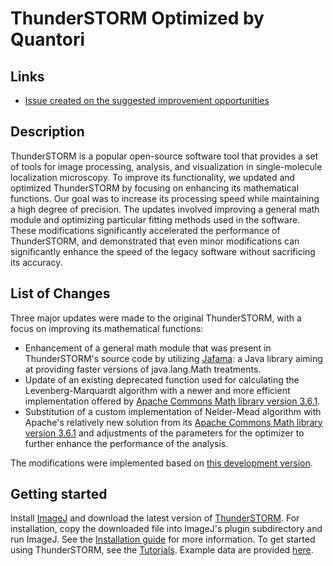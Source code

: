 # ThunderSTORM Optimized by Quantori

## Links
* [Issue created on the suggested improvement opportunities](https://github.com/zitmen/thunderstorm/issues/73)

## Description
ThunderSTORM is a popular open-source software tool that provides a set of tools for image processing, analysis, and visualization in single-molecule localization microscopy. To improve its functionality, we updated and optimized ThunderSTORM by focusing on enhancing its mathematical functions. Our goal was to increase its processing speed while maintaining a high degree of precision. The updates involved improving a general math module and optimizing particular fitting methods used in the software. These modifications significantly accelerated the performance of ThunderSTORM, and demonstrated that even minor modifications can significantly enhance the speed of the legacy software without sacrificing its accuracy.

## List of Changes
Three major updates were made to the original ThunderSTORM, with a focus on improving its mathematical functions:

* Enhancement of a general math module that was present in ThunderSTORM's source code by utilizing [Jafama](https://github.com/jeffhain/jafama): a Java library aiming at providing faster versions of java.lang.Math treatments.
* Update of an existing deprecated function used for calculating the Levenberg-Marquardt algorithm with a newer and more efficient implementation offered by [Apache Commons Math library version 3.6.1](https://commons.apache.org/proper/commons-math/javadocs/api-3.6.1/index.html).
* Substitution of a custom implementation of Nelder-Mead algorithm with Apache's relatively new solution from its [Apache Commons Math library version 3.6.1](https://commons.apache.org/proper/commons-math/javadocs/api-3.6.1/index.html) and adjustments of the parameters for the optimizer to further enhance the performance of the analysis.

The modifications were implemented based on [this development version](https://github.com/zitmen/thunderstorm/releases/tag/dev-2016-09-10-b1).

## Getting started
Install [ImageJ](http://imagej.nih.gov/ij/index.html) and download the latest version of [ThunderSTORM](https://github.com/quantori/prj-thunderstorm/releases/latest). For installation, copy the downloaded file into ImageJ's plugin subdirectory and run ImageJ. See the [Installation guide](https://github.com/zitmen/thunderstorm/wiki/Installation) for more information. To get started using ThunderSTORM, see the [Tutorials](https://github.com/zitmen/thunderstorm/wiki/Tutorials). Example data are provided [here](https://github.com/zitmen/thunderstorm/releases/download/v1.0/example_data.zip).
